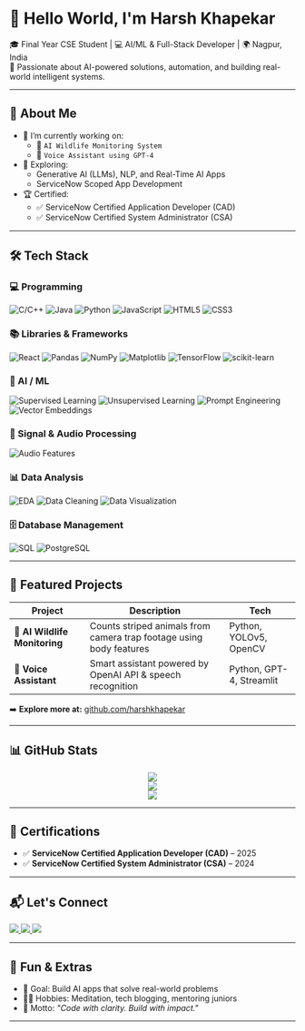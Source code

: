 # 👋 Hello World, I'm Harsh Khapekar

🎓 Final Year CSE Student | 💻 AI/ML & Full-Stack Developer | 🌍 Nagpur, India  
🔬 Passionate about AI-powered solutions, automation, and building real-world intelligent systems.

---

## 🚀 About Me

- 🔭 I’m currently working on:
  - 🐅 `AI Wildlife Monitoring System`
  - 🧠 `Voice Assistant using GPT-4`
- 🧠 Exploring:
  - Generative AI (LLMs), NLP, and Real-Time AI Apps
  - ServiceNow Scoped App Development
- 🏆 Certified:
  - ✅ ServiceNow Certified Application Developer (CAD)
  - ✅ ServiceNow Certified System Administrator (CSA)

---

## 🛠️ Tech Stack

### 💻 Programming
![C/C++](https://img.shields.io/badge/C/C++-00599C?style=for-the-badge&logo=c%2B%2B&logoColor=white)
![Java](https://img.shields.io/badge/Java-orange?style=for-the-badge&logo=java&logoColor=white)
![Python](https://img.shields.io/badge/Python-3776AB?style=for-the-badge&logo=python&logoColor=white)
![JavaScript](https://img.shields.io/badge/JavaScript-F7DF1E?style=for-the-badge&logo=javascript&logoColor=black)
![HTML5](https://img.shields.io/badge/HTML5-E34F26?style=for-the-badge&logo=html5&logoColor=white)
![CSS3](https://img.shields.io/badge/CSS3-1572B6?style=for-the-badge&logo=css3&logoColor=white)

### 📚 Libraries & Frameworks
![React](https://img.shields.io/badge/React-61DAFB?style=for-the-badge&logo=react&logoColor=black)
![Pandas](https://img.shields.io/badge/Pandas-150458?style=for-the-badge&logo=pandas)
![NumPy](https://img.shields.io/badge/NumPy-013243?style=for-the-badge&logo=numpy&logoColor=white)
![Matplotlib](https://img.shields.io/badge/Matplotlib-0080CD?style=for-the-badge)
![TensorFlow](https://img.shields.io/badge/TensorFlow-FF6F00?style=for-the-badge&logo=tensorflow&logoColor=white)
![scikit-learn](https://img.shields.io/badge/Scikit--Learn-F7931E?style=for-the-badge&logo=scikitlearn&logoColor=white)

### 🤖 AI / ML
![Supervised Learning](https://img.shields.io/badge/Supervised%20Learning-2196f3?style=for-the-badge&logo=google)
![Unsupervised Learning](https://img.shields.io/badge/Unsupervised%20Learning-0d47a1?style=for-the-badge&logo=google)
![Prompt Engineering](https://img.shields.io/badge/Prompt%20Engineering-10b981?style=for-the-badge&logo=openai&logoColor=white)
![Vector Embeddings](https://img.shields.io/badge/Vector%20Embeddings-F97316?style=for-the-badge)

### 🎵 Signal & Audio Processing
![Audio Features](https://img.shields.io/badge/Audio%20Features-F97316?style=for-the-badge)

### 📊 Data Analysis
![EDA](https://img.shields.io/badge/EDA-3B82F6?style=for-the-badge)
![Data Cleaning](https://img.shields.io/badge/Data%20Cleaning-A3E635?style=for-the-badge)
![Data Visualization](https://img.shields.io/badge/Data%20Visualization-22C55E?style=for-the-badge)

### 🗄️ Database Management
![SQL](https://img.shields.io/badge/SQL-4479A1?style=for-the-badge&logo=mysql&logoColor=white)
![PostgreSQL](https://img.shields.io/badge/PostgreSQL-336791?style=for-the-badge&logo=postgresql&logoColor=white)

---

## 📂 Featured Projects

| Project | Description | Tech |
|--------|-------------|------|
| 🐅 **AI Wildlife Monitoring** | Counts striped animals from camera trap footage using body features | Python, YOLOv5, OpenCV |
| 🧠 **Voice Assistant** | Smart assistant powered by OpenAI API & speech recognition | Python, GPT-4, Streamlit |

➡️ **Explore more at:** [github.com/harshkhapekar](https://github.com/harshkhapekar?tab=repositories)

---

## 📊 GitHub Stats

<p align="center">
  <img src="https://github-readme-stats.vercel.app/api?username=harshkhapekar&show_icons=true&theme=radical" />
  <br />
  <img src="https://github-readme-stats.vercel.app/api/top-langs/?username=harshkhapekar&layout=compact&langs_count=10&theme=radical" />
  <br />
  <img src="https://streak-stats.demolab.com?user=harshkhapekar&theme=radical" />
</p>

---

## 📜 Certifications

- ✅ **ServiceNow Certified Application Developer (CAD)** – 2025  
- ✅ **ServiceNow Certified System Administrator (CSA)** – 2024  

---

## 📬 Let's Connect

<p>
  <a href="https://www.linkedin.com/in/harsh-khapekar-054a612a5">
    <img src="https://img.shields.io/badge/LinkedIn-0A66C2?style=for-the-badge&logo=linkedin&logoColor=white" />
  </a>
  <a href="mailto:harshkhapekar1@gmail.com">
    <img src="https://img.shields.io/badge/Gmail-D14836?style=for-the-badge&logo=gmail&logoColor=white" />
  </a>
  <a href="https://github.com/harshkhapekar">
    <img src="https://img.shields.io/badge/GitHub-000?style=for-the-badge&logo=github&logoColor=white" />
  </a>
</p>

---

## 🧩 Fun & Extras

- 🎯 Goal: Build AI apps that solve real-world problems  
- 🧘‍♂️ Hobbies: Meditation, tech blogging, mentoring juniors  
- 💬 Motto: _"Code with clarity. Build with impact."_

---
